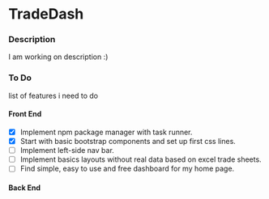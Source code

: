 # TradeDash

### Description
I am working on description :) 


### To Do
list of features i need to do
                   
#### Front End 
 - [X] Implement npm package manager with task runner.     
 - [X] Start with basic bootstrap components and set up first css lines. 
 - [ ] Implement left-side nav bar. 
 - [ ] Implement basics layouts without real data based on excel trade sheets.
 - [ ] Find simple, easy to use and free dashboard for my home page.

#### Back End
